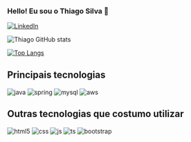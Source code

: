 ### Hello! Eu sou o Thiago Silva 👋

[![LinkedIn](https://img.shields.io/badge/LinkedIn-0077B5?style=for-the-badge&logo=linkedin&logoColor=white)](https://www.linkedin.com/in/silvaathiagod/)

![Thiago GitHub stats](https://github-readme-stats.vercel.app/api?username=thiagodd&show_icons=true&theme=radical)

[![Top Langs](https://github-readme-stats.vercel.app/api/top-langs/?username=thiagodd&layout=compact)](https://github.com/anuraghazra/github-readme-stats)


## Principais tecnologias

<div style="display: inline_block">
  <img align="center" alt="java" src="https://img.shields.io/badge/Java-ED8B00?style=for-the-badge&logo=java&logoColor=white" />
  <img align="center" alt="spring" src="https://img.shields.io/badge/Spring-6DB33F?style=for-the-badge&logo=spring&logoColor=white" />
  <img align="center" alt="mysql" src="	https://img.shields.io/badge/MySQL-00000F?style=for-the-badge&logo=mysql&logoColor=white" />
  <img align="center" alt="aws" src="https://img.shields.io/badge/Amazon_AWS-232F3E?style=for-the-badge&logo=amazon-aws&logoColor=white" />
</div>

## Outras tecnologias que costumo utilizar

<div style="display: inline_block">
  <img align="center" alt="html5" src="https://img.shields.io/badge/HTML5-E34F26?style=for-the-badge&logo=html5&logoColor=white" />
  <img align="center" alt="css" src="https://img.shields.io/badge/CSS3-1572B6?style=for-the-badge&logo=css3&logoColor=white" />
  <img align="center" alt="js" src="https://img.shields.io/badge/JavaScript-F7DF1E?style=for-the-badge&logo=javascript&logoColor=black" />
  <img align="center" alt="ts" src="https://img.shields.io/badge/TypeScript-007ACC?style=for-the-badge&logo=typescript&logoColor=white" />
  <img align="center" alt="bootstrap" src="https://img.shields.io/badge/Bootstrap-563D7C?style=for-the-badge&logo=bootstrap&logoColor=white" />
</div><br/>
